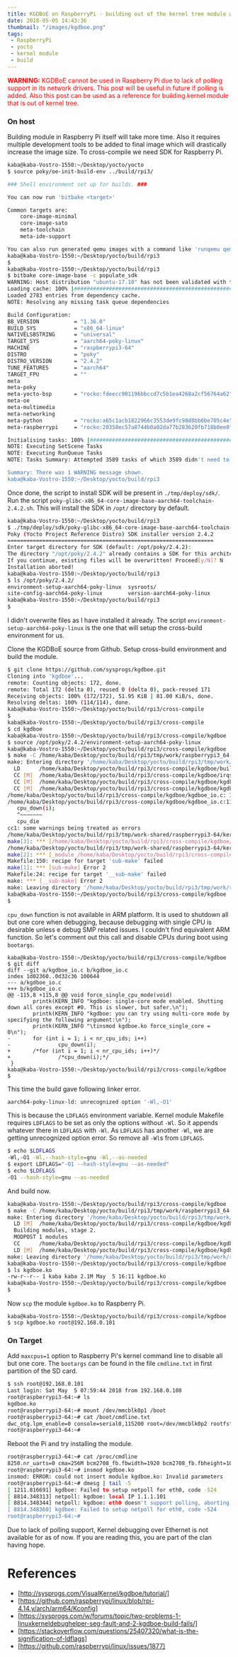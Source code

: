 ```yaml
---
title: KGDBoE on RaspberryPi - building out of the kernel tree module with yocto
date: 2018-05-05 14:43:36
thumbnail: "/images/kgdboe.png"
tags:
 - RaspberryPi
 - yocto
 - kernel module
 - build
---
```


<div style="color:red;">
<span style="font-weight: bold;">WARNING:</span> KGDBoE cannot be used in Raspberry Pi due to lack of polling support in its network drivers. This post will be useful in future if polling is added. Also this post can be used as a reference for building kernel module that is out of kernel tree.
</div>

### On host 
Building module in Raspberry Pi itself will take more time. Also it requires multiple development tools to be added to final image which will drastically increase the image size. To cross-compile we need SDK for Raspberry Pi.
```sh
kaba@kaba-Vostro-1550:~/Desktop/yocto/yocto
$ source poky/oe-init-build-env ../build/rpi3/

### Shell environment set up for builds. ###

You can now run 'bitbake <target>'

Common targets are:
    core-image-minimal
    core-image-sato
    meta-toolchain
    meta-ide-support

You can also run generated qemu images with a command like 'runqemu qemux86'
kaba@kaba-Vostro-1550:~/Desktop/yocto/build/rpi3
$
kaba@kaba-Vostro-1550:~/Desktop/yocto/build/rpi3
$ bitbake core-image-base -c populate_sdk
WARNING: Host distribution "ubuntu-17.10" has not been validated with this version of the build system; you may possibly experience unexpected failures. It is recommended that you use a tested distribution.
Loading cache: 100% |#####################################################################################################| Time: 0:00:00
Loaded 2783 entries from dependency cache.
NOTE: Resolving any missing task queue dependencies

Build Configuration:
BB_VERSION           = "1.36.0"
BUILD_SYS            = "x86_64-linux"
NATIVELSBSTRING      = "universal"
TARGET_SYS           = "aarch64-poky-linux"
MACHINE              = "raspberrypi3-64"
DISTRO               = "poky"
DISTRO_VERSION       = "2.4.2"
TUNE_FEATURES        = "aarch64"
TARGET_FPU           = ""
meta                 
meta-poky            
meta-yocto-bsp       = "rocko:fdeecc901196bbccd7c5b1ea4268a2cf56764a62"
meta-oe              
meta-multimedia      
meta-networking      
meta-python          = "rocko:a65c1acb1822966c3553de9fc98d8bb6be705c4e"
meta-raspberrypi     = "rocko:20358ec57a8744b0a02da77b283620fb718b0ee0"

Initialising tasks: 100% |################################################################################################| Time: 0:00:11
NOTE: Executing SetScene Tasks
NOTE: Executing RunQueue Tasks
NOTE: Tasks Summary: Attempted 3589 tasks of which 3589 didn't need to be rerun and all succeeded.

Summary: There was 1 WARNING message shown.
kaba@kaba-Vostro-1550:~/Desktop/yocto/build/rpi3
```
Once done, the script to install SDK will be present in `./tmp/deploy/sdk/`. Run the script `poky-glibc-x86_64-core-image-base-aarch64-toolchain-2.4.2.sh`. This will install the SDK in `/opt/` directory by default.
```sh
kaba@kaba-Vostro-1550:~/Desktop/yocto/build/rpi3
$ ./tmp/deploy/sdk/poky-glibc-x86_64-core-image-base-aarch64-toolchain-2.4.2.sh 
Poky (Yocto Project Reference Distro) SDK installer version 2.4.2
=================================================================
Enter target directory for SDK (default: /opt/poky/2.4.2): 
The directory "/opt/poky/2.4.2" already contains a SDK for this architecture.
If you continue, existing files will be overwritten! Proceed[y/N]? N
Installation aborted!
kaba@kaba-Vostro-1550:~/Desktop/yocto/build/rpi3
$ ls /opt/poky/2.4.2/
environment-setup-aarch64-poky-linux  sysroots/                             
site-config-aarch64-poky-linux        version-aarch64-poky-linux            
kaba@kaba-Vostro-1550:~/Desktop/yocto/build/rpi3
$ 
```
I didn't overwrite files as I have installed it already. The script `environment-setup-aarch64-poky-linux` is the one that will setup the cross-build environment for us.

Clone the KGDBoE source from Github. Setup cross-build environment and build the module.
```sh
$ git clone https://github.com/sysprogs/kgdboe.git
Cloning into 'kgdboe'...
remote: Counting objects: 172, done.
remote: Total 172 (delta 0), reused 0 (delta 0), pack-reused 171
Receiving objects: 100% (172/172), 51.95 KiB | 81.00 KiB/s, done.
Resolving deltas: 100% (114/114), done.
kaba@kaba-Vostro-1550:~/Desktop/yocto/build/rpi3/cross-compile
$
kaba@kaba-Vostro-1550:~/Desktop/yocto/build/rpi3/cross-compile
$ cd kgdboe
kaba@kaba-Vostro-1550:~/Desktop/yocto/build/rpi3/cross-compile/kgdboe
$ source /opt/poky/2.4.2/environment-setup-aarch64-poky-linux 
kaba@kaba-Vostro-1550:~/Desktop/yocto/build/rpi3/cross-compile/kgdboe
$ make -C /home/kaba/Desktop/yocto/build/rpi3/tmp/work/raspberrypi3_64-poky-linux/linux-raspberrypi/1_4.9.59+gitAUTOINC+e7976b2aff-r0/linux-raspberrypi3_64-standard-build M=$(pwd)
make: Entering directory '/home/kaba/Desktop/yocto/build/rpi3/tmp/work/raspberrypi3_64-poky-linux/linux-raspberrypi/1_4.9.59+gitAUTOINC+e7976b2aff-r0/linux-raspberrypi3_64-standard-build'
  LD      /home/kaba/Desktop/yocto/build/rpi3/cross-compile/kgdboe/built-in.o
  CC [M]  /home/kaba/Desktop/yocto/build/rpi3/cross-compile/kgdboe/irqsync.o
  CC [M]  /home/kaba/Desktop/yocto/build/rpi3/cross-compile/kgdboe/kgdboe_main.o
  CC [M]  /home/kaba/Desktop/yocto/build/rpi3/cross-compile/kgdboe/kgdboe_io.o
/home/kaba/Desktop/yocto/build/rpi3/cross-compile/kgdboe/kgdboe_io.c: In function 'force_single_cpu_mode':
/home/kaba/Desktop/yocto/build/rpi3/cross-compile/kgdboe/kgdboe_io.c:119:3: error: implicit declaration of function 'cpu_down'; did you mean 'cpu_die'? [-Werror=implicit-function-declaration]
   cpu_down(i);
   ^~~~~~~~
   cpu_die
cc1: some warnings being treated as errors
/home/kaba/Desktop/yocto/build/rpi3/tmp/work-shared/raspberrypi3-64/kernel-source/scripts/Makefile.build:293: recipe for target '/home/kaba/Desktop/yocto/build/rpi3/cross-compile/kgdboe/kgdboe_io.o' failed
make[3]: *** [/home/kaba/Desktop/yocto/build/rpi3/cross-compile/kgdboe/kgdboe_io.o] Error 1
/home/kaba/Desktop/yocto/build/rpi3/tmp/work-shared/raspberrypi3-64/kernel-source/Makefile:1493: recipe for target '_module_/home/kaba/Desktop/yocto/build/rpi3/cross-compile/kgdboe' failed
make[2]: *** [_module_/home/kaba/Desktop/yocto/build/rpi3/cross-compile/kgdboe] Error 2
Makefile:150: recipe for target 'sub-make' failed
make[1]: *** [sub-make] Error 2
Makefile:24: recipe for target '__sub-make' failed
make: *** [__sub-make] Error 2
make: Leaving directory '/home/kaba/Desktop/yocto/build/rpi3/tmp/work/raspberrypi3_64-poky-linux/linux-raspberrypi/1_4.9.59+gitAUTOINC+e7976b2aff-r0/linux-raspberrypi3_64-standard-build'
kaba@kaba-Vostro-1550:~/Desktop/yocto/build/rpi3/cross-compile/kgdboe
$
```
`cpu_down` function is not available in ARM platform. It is used to shutdown all but one core when debugging, because debugging with single CPU is desirable unless e debug SMP related issues. I couldn't find equivalent ARM function. So let's comment out this call and disable CPUs during boot using `bootargs`.
```
kaba@kaba-Vostro-1550:~/Desktop/yocto/build/rpi3/cross-compile/kgdboe
$ git diff
diff --git a/kgdboe_io.c b/kgdboe_io.c
index 1d02360..0d32c36 100644
--- a/kgdboe_io.c
+++ b/kgdboe_io.c
@@ -115,8 +115,8 @@ void force_single_cpu_mode(void)
        printk(KERN_INFO "kgdboe: single-core mode enabled. Shutting down all cores except #0. This is slower, but safer.\n");
        printk(KERN_INFO "kgdboe: you can try using multi-core mode by specifying the following argument:\n");
        printk(KERN_INFO "\tinsmod kgdboe.ko force_single_core = 0\n");
-       for (int i = 1; i < nr_cpu_ids; i++)
-               cpu_down(i);
+       /*for (int i = 1; i < nr_cpu_ids; i++)*/
+               /*cpu_down(i);*/
 }
kaba@kaba-Vostro-1550:~/Desktop/yocto/build/rpi3/cross-compile/kgdboe
$
```
This time the build gave following linker error.
```sh
aarch64-poky-linux-ld: unrecognized option '-Wl,-O1'
```
This is because the `LDFLAGS` environment variable. Kernel module Makefile requires `LDFLAGS` to be set as only the options without `-Wl`. So it appends whatever there in `LDFLAGS` with `-Wl`. As `LDFLAGS` has another `-Wl`, we are getting unrecognized option error. So remove all `-Wl`s from `LDFLAGS`.
```sh
$ echo $LDFLAGS 
-Wl,-O1 -Wl,--hash-style=gnu -Wl,--as-needed
$ export LDFLAGS="-O1 --hash-style=gnu --as-needed"
$ echo $LDFLAGS 
-O1 --hash-style=gnu --as-needed
```
And build now.
```sh
kaba@kaba-Vostro-1550:~/Desktop/yocto/build/rpi3/cross-compile/kgdboe
$ make -C /home/kaba/Desktop/yocto/build/rpi3/tmp/work/raspberrypi3_64-poky-linux/linux-raspberrypi/1_4.9.59+gitAUTOINC+e7976b2aff-r0/linux-raspberrypi3_64-standard-build M=$(pwd)
make: Entering directory '/home/kaba/Desktop/yocto/build/rpi3/tmp/work/raspberrypi3_64-poky-linux/linux-raspberrypi/1_4.9.59+gitAUTOINC+e7976b2aff-r0/linux-raspberrypi3_64-standard-build'
  LD [M]  /home/kaba/Desktop/yocto/build/rpi3/cross-compile/kgdboe/kgdboe.o
  Building modules, stage 2.
  MODPOST 1 modules
  CC      /home/kaba/Desktop/yocto/build/rpi3/cross-compile/kgdboe/kgdboe.mod.o
  LD [M]  /home/kaba/Desktop/yocto/build/rpi3/cross-compile/kgdboe/kgdboe.ko
make: Leaving directory '/home/kaba/Desktop/yocto/build/rpi3/tmp/work/raspberrypi3_64-poky-linux/linux-raspberrypi/1_4.9.59+gitAUTOINC+e7976b2aff-r0/linux-raspberrypi3_64-standard-build'
kaba@kaba-Vostro-1550:~/Desktop/yocto/build/rpi3/cross-compile/kgdboe
$ ls kgdboe.ko
-rw-r--r-- 1 kaba kaba 2.1M May  5 16:11 kgdboe.ko
kaba@kaba-Vostro-1550:~/Desktop/yocto/build/rpi3/cross-compile/kgdboe
$
```
Now `scp` the module `kgdboe.ko` to Raspberry Pi.
```
kaba@kaba-Vostro-1550:~/Desktop/yocto/build/rpi3/cross-compile/kgdboe
$ scp kgdboe.ko root@192.168.0.101
```

### On Target
Add `maxcpus=1` option to Raspberry Pi's kernel command line to disable all but one core. The `bootargs` can be found in the file `cmdline.txt` in first partition of the SD card.
```sh
$ ssh root@192.168.0.101
Last login: Sat May  5 07:59:44 2018 from 192.168.0.108
root@raspberrypi3-64:~# ls
kgdboe.ko
root@raspberrypi3-64:~# mount /dev/mmcblk0p1 /boot
root@raspberrypi3-64:~# cat /boot/cmdline.txt 
dwc_otg.lpm_enable=0 console=serial0,115200 root=/dev/mmcblk0p2 rootfstype=ext4 rootwait maxcpus=1
root@raspberrypi3-64:~#
```
Reboot the Pi and try installing the module.
```sh
root@raspberrypi3-64:~# cat /proc/cmdline 
8250.nr_uarts=0 cma=256M bcm2708_fb.fbwidth=1920 bcm2708_fb.fbheight=1080 bcm2708_fb.fbswap=1 vc_mem.mem_base=0x3ec00000 vc_mem.mem_size=0x40000000  dwc_otg.lpm_enable=0 console=ttyS0,115200 root=/dev/mmcblk0p2 rootfstype=ext4 rootwait maxcpus=1
root@raspberrypi3-64:~# insmod kgdboe.ko 
insmod: ERROR: could not insert module kgdboe.ko: Invalid parameters
root@raspberrypi3-64:~# dmesg | tail -5
[ 1211.816691] kgdboe: Failed to setup netpoll for eth0, code -524
[ 8814.348313] netpoll: kgdboe: local IP 1.1.1.101
[ 8814.348344] netpoll: kgdboe: eth0 doesn't support polling, aborting
[ 8814.348360] kgdboe: Failed to setup netpoll for eth0, code -524
root@raspberrypi3-64:~#
```
Due to lack of polling support, Kernel debugging over Ethernet is not available for as of now. If you are reading this, you are part of the clan having hope.

# References
 * [http://sysprogs.com/VisualKernel/kgdboe/tutorial/]
 * [https://github.com/raspberrypi/linux/blob/rpi-4.14.y/arch/arm64/Kconfig]
 * [https://sysprogs.com/w/forums/topic/two-problems-1-linuxkerneldebughelper-seg-fault-and-2-kgdboe-build-fails/]
 * [https://stackoverflow.com/questions/25407320/what-is-the-signification-of-ldflags]
 * [https://github.com/raspberrypi/linux/issues/1877]
